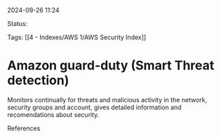 2024-09-26 11:24

Status:

Tags:
[[4 - Indexes/AWS 1/AWS Security Index]]

# Amazon guard-duty (Smart Threat detection)

Monitors continually for threats and malicious activity in the network, security groups and account, gives detailed information and recomendations about security.



References 